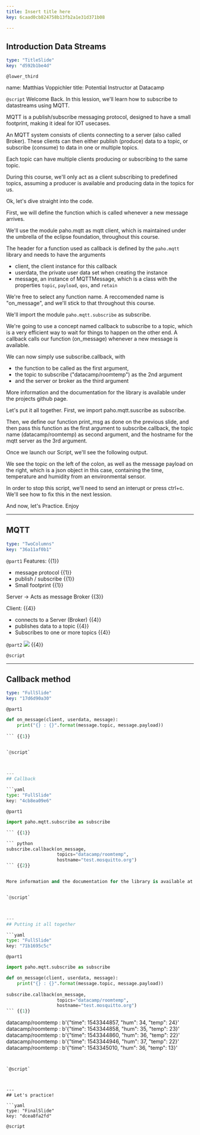 ```yaml
---
title: Insert title here
key: 6caad0cb824758b13fb2a1e31d371b08

---
```

## Introduction Data Streams

```yaml
type: "TitleSlide"
key: "d592b1be4d"
```

`@lower_third`

name: Matthias Voppichler
title: Potential Instructor at Datacamp


`@script`
Welcome Back.
In this lession, we'll learn how to subscribe to datastreams using MQTT.

>> 
MQTT is a publish/subscribe messaging protocol, designed to have a small footprint, making it ideal for IOT usecases.

An MQTT system consists of clients connecting to a server (also called Broker).
These clients can then either publish (produce) data to a topic, or subscribe (consume) to data in one or multiple topics.

Each topic can have multiple clients producing or subscribing to the same topic.

During this course, we'll only act as a client subscribing to predefined topics, assuming a producer is available and producing data in the topics for us.

Ok, let's dive straight into the code.
>> 
First, we will define the function which is called whenever a new message arrives. 

We'll use the module paho.mqtt as mqtt client, which is maintained under the umbrella of the eclipse foundation, throughout this course.

The header for a function used as callback is defined by the `paho.mqtt` library and needs to have the arguments 
* client, the client instance for this callback
* userdata, the private user data set when creating the instance
* message, an instance of MQTTMessage, which is a class with the properties `topic`, `payload`, `qos`, and `retain`

We're free to select any function name. A reccomended name is "on_message", and we'll stick to that throughout this course.

>>

We'll import the module `paho.mqtt.subscribe` as subscribe.

We're going to use a concept named callback to subscribe to a topic, which is a very efficient way to wait for things to happen on the other end.
A callback calls our function (on_message) whenever a new message is available.

We can now simply use subscribe.callback, with 
* the function to be called as the first argument, 
* the topic to subscribe ("datacamp/roomtemp") as the 2nd argument
* and the server or broker as the third argument

More information and the documentation for the library is available under the projects github page.

>>
Let's put it all together.
First, we import paho.mqtt.suscribe as subscribe.

Then, we define our function print_msg as done on the previous slide,
and then pass this function as the first argument to subscribe.callback, the topic name (datacamp/roomtemp) as second argument, and the hostname for the mqtt server as the 3rd argument.

Once we launch our Script, we'll see the following output.
>>
We see the topic on the left of the colon, as well as the message payload on the right, which is a json object in this case, containing the time, temperature and humidity from an environmental sensor.

In order to stop this script, we'll need to send an interupt or press ctrl+c. We'll see how to fix this in the next lession.

>> 
And now, let's Practice. Enjoy


---
## MQTT

```yaml
type: "TwoColumns"
key: "36a11af0b1"
```

`@part1`
Features: {{1}}
* message protocol {{1}}
* publish / subscribe {{1}}
* Small footprint {{1}}

Server -> Acts as message Broker {{3}}

Client: {{4}}
* connects to a Server (Broker) {{4}}
* publishes data to a topic  {{4}}
* Subscribes to one or more topics  {{4}}


`@part2`
![](https://assets.datacamp.com/production/repositories/4141/datasets/d645534d48500a78e5b4112c3f23247c988f23ad/mqtt-flow_istos_org.png) {{4}}


`@script`



---
## Callback method

```yaml
type: "FullSlide"
key: "17d6d90a30"
```

`@part1`
``` python
def on_message(client, userdata, message):
    print("{} : {}".format(message.topic, message.payload))
        
``` {{1}}


`@script`



---
## Callback

```yaml
type: "FullSlide"
key: "4cb8ea09e6"
```

`@part1`
``` python
import paho.mqtt.subscribe as subscribe

``` {{1}}

``` python
subscribe.callback(on_message, 
                   topics="datacamp/roomtemp", 
                   hostname="test.mosquitto.org")
``` {{2}}


More information and the documentation for the library is available at github [https://github.com/eclipse/paho.mqtt.python](https://github.com/eclipse/paho.mqtt.python){{3}}


`@script`



---
## Putting it all together

```yaml
type: "FullSlide"
key: "71b1695c5c"
```

`@part1`
``` python
import paho.mqtt.subscribe as subscribe

def on_message(client, userdata, message):
    print("{} : {}".format(message.topic, message.payload))
        
subscribe.callback(on_message, 
                   topics="datacamp/roomtemp", 
                   hostname="test.mosquitto.org")
``` {{1}}


```
datacamp/roomtemp : b'{"time": 1543344857, "hum": 34, "temp": 24}'
datacamp/roomtemp : b'{"time": 1543344858, "hum": 35, "temp": 23}'
datacamp/roomtemp : b'{"time": 1543344860, "hum": 36, "temp": 22}'
datacamp/roomtemp : b'{"time": 1543344946, "hum": 37, "temp": 22}'
datacamp/roomtemp : b'{"time": 1543345010, "hum": 36, "temp": 13}'
``` {{2}}


`@script`



---
## Let's practice!

```yaml
type: "FinalSlide"
key: "dcea8fa2fd"
```

`@script`


